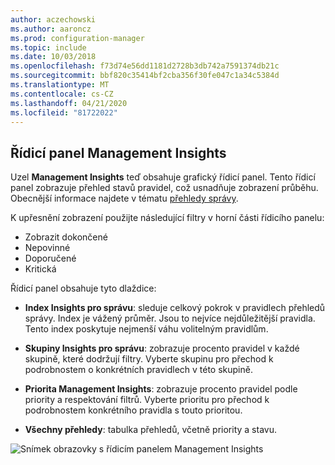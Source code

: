 ```yaml
---
author: aczechowski
ms.author: aaroncz
ms.prod: configuration-manager
ms.topic: include
ms.date: 10/03/2018
ms.openlocfilehash: f73d74e56dd1181d2728b3db742a7591374db21c
ms.sourcegitcommit: bbf820c35414bf2cba356f30fe047c1a34c5384d
ms.translationtype: MT
ms.contentlocale: cs-CZ
ms.lasthandoff: 04/21/2020
ms.locfileid: "81722022"
---
```

## <a name="management-insights-dashboard"></a><a name="bkmk_insights"></a>Řídicí panel Management Insights
<!--1357979-->

Uzel **Management Insights** teď obsahuje grafický řídicí panel. Tento řídicí panel zobrazuje přehled stavů pravidel, což usnadňuje zobrazení průběhu. Obecnější informace najdete v tématu [přehledy správy](../../../servers/manage/management-insights.md).

K upřesnění zobrazení použijte následující filtry v horní části řídicího panelu:
- Zobrazit dokončené
- Nepovinné
- Doporučené
- Kritická

Řídicí panel obsahuje tyto dlaždice:
- **Index Insights pro správu**: sleduje celkový pokrok v pravidlech přehledů správy. Index je vážený průměr. Jsou to nejvíce nejdůležitější pravidla. Tento index poskytuje nejmenší váhu volitelným pravidlům.  

- **Skupiny Insights pro správu**: zobrazuje procento pravidel v každé skupině, které dodržují filtry. Vyberte skupinu pro přechod k podrobnostem o konkrétních pravidlech v této skupině.  

- **Priorita Management Insights**: zobrazuje procento pravidel podle priority a respektování filtrů. Vyberte prioritu pro přechod k podrobnostem konkrétního pravidla s touto prioritou.  

- **Všechny přehledy**: tabulka přehledů, včetně priority a stavu.  

![Snímek obrazovky s řídicím panelem Management Insights](../../media/1357979-management-insights-dashboard.png)


